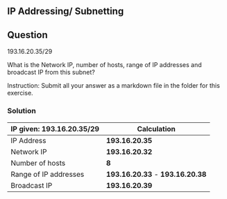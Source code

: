 ## **IP Addressing/ Subnetting**

## **Question**
193.16.20.35/29

What is the Network IP, number of hosts, range of IP addresses and broadcast IP from this subnet?

Instruction: Submit all your answer as a markdown file in the folder for this exercise.

### **Solution**

| IP given: 193.16.20.35/29   | Calculation     |
|--------------|-----------|
| IP Address | **193.16.20.35**    |
| Network IP  | **193.16.20.32**  |
| Number of hosts     | **8** |
| Range of IP addresses | **193.16.20.33** - **193.16.20.38** |
| Broadcast IP     | **193.16.20.39** |

